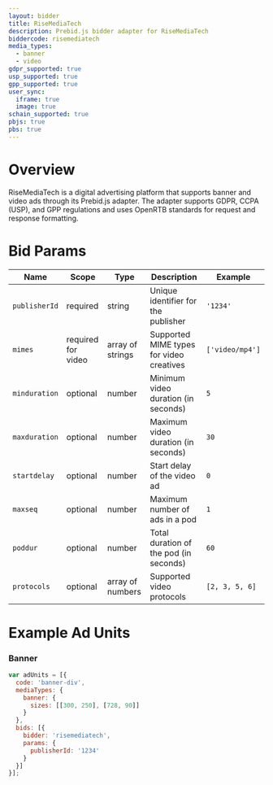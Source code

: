 ```yaml
---
layout: bidder
title: RiseMediaTech
description: Prebid.js bidder adapter for RiseMediaTech
biddercode: risemediatech
media_types:
  - banner
  - video
gdpr_supported: true
usp_supported: true
gpp_supported: true
user_sync:
  iframe: true
  image: true
schain_supported: true
pbjs: true
pbs: true
---
```


# Overview

RiseMediaTech is a digital advertising platform that supports banner and video ads through its Prebid.js adapter. The adapter supports GDPR, CCPA (USP), and GPP regulations and uses OpenRTB standards for request and response formatting.

# Bid Params

| Name         | Scope              | Type             | Description                                | Example                 |
|--------------|--------------------|------------------|--------------------------------------------|-------------------------|
| `publisherId`| required           | string           | Unique identifier for the publisher        | `'1234'`                |
| `mimes`      | required for video | array of strings | Supported MIME types for video creatives   | `['video/mp4']`         |
| `minduration`| optional           | number           | Minimum video duration (in seconds)        | `5`                     |
| `maxduration`| optional           | number           | Maximum video duration (in seconds)        | `30`                    |
| `startdelay` | optional           | number           | Start delay of the video ad                | `0`                     |
| `maxseq`     | optional           | number           | Maximum number of ads in a pod             | `1`                     |
| `poddur`     | optional           | number           | Total duration of the pod (in seconds)     | `60`                    |
| `protocols`  | optional           | array of numbers | Supported video protocols                  | `[2, 3, 5, 6]`          |

# Example Ad Units

### Banner

```javascript
var adUnits = [{
  code: 'banner-div',
  mediaTypes: {
    banner: {
      sizes: [[300, 250], [728, 90]]
    }
  },
  bids: [{
    bidder: 'risemediatech',
    params: {
      publisherId: '1234'
    }
  }]
}];

